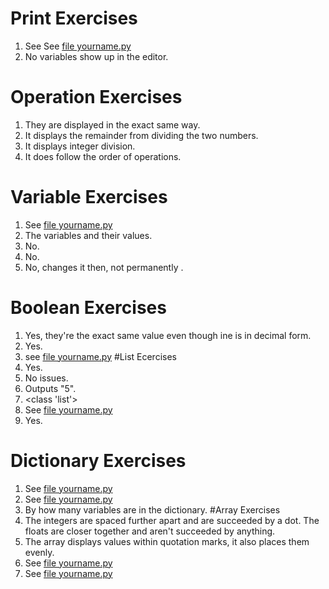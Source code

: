 # Print Exercises
1) See See [file yourname.py](https://github.com/MiguelSwampy/pscyh403/blob/main/Assignment2/yourname.py)
2) No variables show up in the editor. 
# Operation Exercises
1) They are displayed in the exact same way.
2) It displays the remainder from dividing the two numbers. 
3) It displays integer division. 
4) It does follow the order of operations.
# Variable Exercises 
1) See [file yourname.py](https://github.com/MiguelSwampy/pscyh403/blob/main/Assignment2/yourname.py)
2) The variables and their values.
3) No.
5) No.
6) No, changes it then, not permanently .
# Boolean Exercises 
1) Yes, they're the exact same value even though ine is in decimal form.
2) Yes.
3) see [file yourname.py](https://github.com/MiguelSwampy/pscyh403/blob/main/Assignment2/yourname.py)
#List Ecercises 
1) Yes.
2) No issues.
3) Outputs "5".
4) <class 'list'>
5) See [file yourname.py](https://github.com/MiguelSwampy/pscyh403/blob/main/Assignment2/yourname.py)
6) Yes.
# Dictionary Exercises
1) See [file yourname.py](https://github.com/MiguelSwampy/pscyh403/blob/main/Assignment2/yourname.py)
2) See [file yourname.py](https://github.com/MiguelSwampy/pscyh403/blob/main/Assignment2/yourname.py)
3) By how many variables are in the dictionary.
#Array Exercises
1) The integers are spaced further apart and are succeeded by a dot. The floats are closer together and aren't succeeded by anything. 
2) The array displays values within quotation marks, it also places them evenly.
3) See [file yourname.py](https://github.com/MiguelSwampy/pscyh403/blob/main/Assignment2/yourname.py)
4) See [file yourname.py](https://github.com/MiguelSwampy/pscyh403/blob/main/Assignment2/yourname.py)
